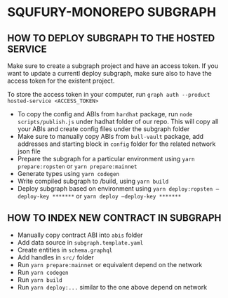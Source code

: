 # SQUFURY-MONOREPO SUBGRAPH

## HOW TO DEPLOY SUBGRAPH TO THE HOSTED SERVICE

Make sure to create a subgraph project and have an access token. If you want to update a currentl deploy subgraph, make sure also to have the access token for the existent project.

To store the access token in your computer, run `graph auth --product hosted-service <ACCESS_TOKEN>`

- To copy the config and ABIs from `hardhat` package, run `node scripts/publish.js` under hadhat folder of our repo. This will copy all your ABIs and create config files under the subgraph folder
- Make sure to manually copy ABIs from `bull-vault` package, add addresses and starting block in `config` folder for the related network json file
- Prepare the subgraph for a particular environment using `yarn prepare:ropsten` or `yarn prepare:mainnet`
- Generate types using `yarn codegen`
- Write compiled subgraph to /build, using `yarn build`
- Deploy subgraph based on environment using `yarn deploy:ropsten —deploy-key *******` or `yarn deploy —deploy-key *******`

## HOW TO INDEX NEW CONTRACT IN SUBGRAPH

- Manually copy contract ABI into `abis` folder
- Add data source in `subgraph.template.yaml`
- Create entities in `schema.graphql`
- Add handles in `src/` folder
- Run `yarn prepare:mainnet` or equivalent depend on the network
- Run `yarn codegen`
- Run `yarn build`
- Run `yarn deploy:...` similar to the one above depend on network